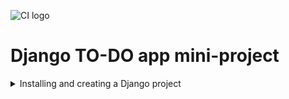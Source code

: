 ![CI logo](https://codeinstitute.s3.amazonaws.com/fullstack/ci_logo_small.png)

# Django TO-DO app  mini-project

<details>
<summary>Installing and creating a Django project</summary>

- Django 3.2 is the LTS (Long Term Support) version of Django and is therefore preferable to use over the newest Django 4

        pip3 install 'django<4'

- To create new project

        django-admin startproject django_todo .

- Create an env.py file and include it into a .gitignore file

        touch env.py

- Set the default environment variables in the env.py file ie:

        import os
        os.environ.setdefault("SECRET_KEY","VALUE")

- Point the SECRET_KEY variable in the setting.py file to our default value in the env.py file

        import os
        if os.path.exists("env.py"):
                import env

        SECRET_KEY = os.environ.get("SECRET_KEY")


---

Happy coding!
